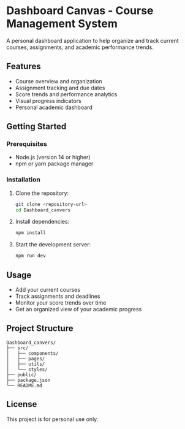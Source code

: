 # Dashboard Canvas - Course Management System

A personal dashboard application to help organize and track current courses, assignments, and academic performance trends.

## Features

- Course overview and organization
- Assignment tracking and due dates
- Score trends and performance analytics
- Visual progress indicators
- Personal academic dashboard

## Getting Started

### Prerequisites

- Node.js (version 14 or higher)
- npm or yarn package manager

### Installation

1. Clone the repository:

   ```bash
   git clone <repository-url>
   cd Dashboard_canvers
   ```

2. Install dependencies:

   ```bash
   npm install
   ```

3. Start the development server:
   ```bash
   npm run dev
   ```

## Usage

- Add your current courses
- Track assignments and deadlines
- Monitor your score trends over time
- Get an organized view of your academic progress

## Project Structure

```
Dashboard_canvers/
├── src/
│   ├── components/
│   ├── pages/
│   ├── utils/
│   └── styles/
├── public/
├── package.json
└── README.md
```

## License

This project is for personal use only.
